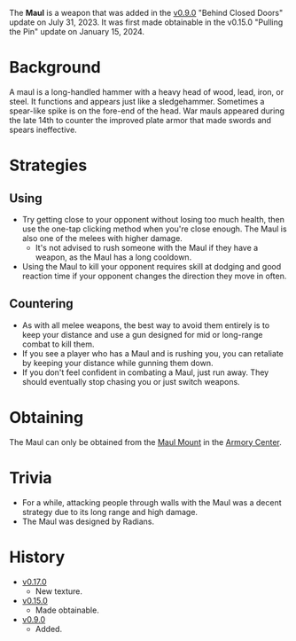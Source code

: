 The **Maul** is a weapon that was added in the [v0.9.0](https://github.com/HasangerGames/suroi/releases/tag/v0.9.0) "Behind Closed Doors" update on July 31, 2023. It was first made obtainable in the v0.15.0 "Pulling the Pin" update on January 15, 2024.

# Background

A maul is a long-handled hammer with a heavy head of wood, lead, iron, or steel. It functions and appears just like a sledgehammer. Sometimes a spear-like spike is on the fore-end of the head. War mauls appeared during the late 14th to counter the improved plate armor that made swords and spears ineffective.

# Strategies

## Using 

- Try getting close to your opponent without losing too much health, then use the one-tap clicking method when you're close enough. The Maul is also one of the melees with higher damage.
  - It's not advised to rush someone with the Maul if they have a weapon, as the Maul has a long cooldown.
- Using the Maul to kill your opponent requires skill at dodging and good reaction time if your opponent changes the direction they move in often.

## Countering 

- As with all melee weapons, the best way to avoid them entirely is to keep your distance and use a gun designed for mid or long-range combat to kill them.
 - If you see a player who has a Maul and is rushing you, you can retaliate by keeping your distance while gunning them down.
  - If you don't feel confident in combating a Maul, just run away. They should eventually stop chasing you or just switch weapons.

# Obtaining 

The Maul can only be obtained from the [Maul Mount](/obstacles/gun_mounts) in the [Armory Center](/buildings/armory_meta).

# Trivia

- For a while, attacking people through walls with the Maul was a decent strategy due to its long range and high damage.
- The Maul was designed by Radians.

# History

- [v0.17.0](https://github.com/HasangerGames/suroi/releases/tag/v0.17.0)
  - New texture.
- [v0.15.0](https://github.com/HasangerGames/suroi/releases/tag/v0.15.0)
  - Made obtainable.
- [v0.9.0](https://github.com/HasangerGames/suroi/releases/tag/v0.9.0)
  - Added.
